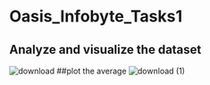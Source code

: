 # Oasis_Infobyte_Tasks1
## Analyze and visualize the dataset
![download](https://github.com/sikanthkumar/Oasis_Infobyte_Tasks1/assets/137276073/b34efc3f-b76b-45b7-af23-c49dcb0b1965)
##plot the average
![download (1)](https://github.com/sikanthkumar/Oasis_Infobyte_Tasks1/assets/137276073/e6ff8e04-51ce-4891-b2dd-c5532ede6410)


